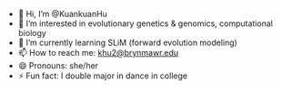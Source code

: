 - 👋 Hi, I’m @KuankuanHu
- 👀 I’m interested in evolutionary genetics & genomics, computational biology
- 🌱 I’m currently learning SLiM (forward evolution modeling)
- 📫 How to reach me: khu2@brynmawr.edu
- 😄 Pronouns: she/her
- ⚡ Fun fact: I double major in dance in college

<!---
KuankuanHu/KuankuanHu is a ✨ special ✨ repository because its `README.md` (this file) appears on your GitHub profile.
You can click the Preview link to take a look at your changes.
- 💞️ I’m looking to collaborate on ...
--->
